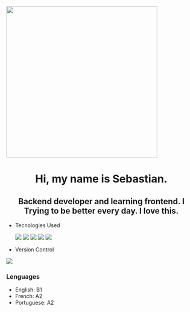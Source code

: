 <div id="header" aling="center">
 <img src="https://media.giphy.com/media/T7Qx28nEdo9NK/giphy.gif" width="400" />
  <h1 align="center"> Hi, my name is Sebastian.</h1>
  <h2 align="center"> Backend developer and learning frontend. I Trying to be better every day. I love this.</h2>
</div>

- Tecnologies Used
  
  <img src="https://www.vectorlogo.zone/logos/nodejs/nodejs-icon.svg"/> <img src="https://www.vectorlogo.zone/logos/typescriptlang/typescriptlang-icon.svg"/>
  <img src="https://www.vectorlogo.zone/logos/reactjs/reactjs-icon.svg"/> <img src="https://www.vectorlogo.zone/logos/w3_html5/w3_html5-icon.svg"/>
  <img src="https://www.vectorlogo.zone/logos/w3_css/w3_css-icon.svg"/>  
 
 - Version Control
<img src="https://www.vectorlogo.zone/logos/git-scm/git-scm-ar21.svg"/>

### Lenguages

- English: B1
- French: A2
- Portuguese: A2
